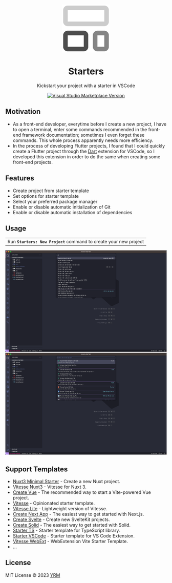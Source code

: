 <br>
<p align="center">
<img src="resources/icon.png" alt="logo" width="150"/>
</p>

<h1 align="center">
Starters
</h1>

<p align="center">
Kickstart your project with a starter in VSCode
</p>

<p align="center">
<a href="https://marketplace.visualstudio.com/items?itemName=YRM.starter-templates" target="__blank"><img src="https://img.shields.io/visual-studio-marketplace/v/YRM.starter-templates.svg?color=eee&amp;label=VS%20Code%20Marketplace&logo=visual-studio-code" alt="Visual Studio Marketplace Version" /></a>
</p>

## Motivation

- As a front-end developer, everytime before I create a new project, I have to open a terminal, enter some commands recommended in the front-end framework documentation; sometimes I even forget these commands. This whole process apparently needs more efficiency.
- In the process of developing Flutter projects, I found that I could quickly create a Flutter project through the [Dart](https://github.com/Dart-Code/Dart-Code) extension for VSCode, so I developed this extension in order to do the same when creating some front-end projects.

## Features

- Create project from starter template
- Set options for starter template
- Select your preferred package manager
- Enable or disable automatic initialization of Git
- Enable or disable automatic installation of dependencies

## Usage

<p>
<table><tr><td>Run <b><code>Starters: New Project</code></b> command to create your new project</tr></td></table>
</p>

<p align="center">
<img width="800" alt="Preview 1" src="./resources/preview1.png">
<br>
<img width="800" alt="Preview 2" src="./resources/preview2.png">
</p>

## Support Templates

- [Nuxt3 Minimal Starter](https://github.com/nuxt/starter/tree/v3) - Create a new Nuxt project.
- [Vitesse Nuxt3](https://github.com/antfu/vitesse-nuxt3) - Vitesse for Nuxt 3.
- [Create Vue](https://github.com/vuejs/create-vue) - The recommended way to start a Vite-powered Vue project.
- [Vitesse](https://github.com/antfu/vitesse) - Opinionated starter template.
- [Vitesse Lite](https://github.com/antfu/vitesse-lite) - Lightweight version of Vitesse.
- [Create Next App](https://github.com/vercel/next.js/tree/canary/packages/create-next-app) - The easiest way to get started with Next.js.
- [Create Svelte](https://github.com/sveltejs/kit/tree/main/packages/create-svelte) - Create new SvelteKit projects.
- [Create Solid](https://github.com/solidjs/solid-start/tree/main/packages/create-solid) - The easiest way to get started with Solid.
- [Starter TS](https://github.com/antfu/starter-ts) - Starter template for TypeScript library.
- [Starter VSCode](https://github.com/antfu/starter-vscode) - Starter template for VS Code Extension.
- [Vitesse WebExt](https://github.com/antfu/vitesse-webext) - WebExtension Vite Starter Template.
- ...

## License

MIT License © 2023 [YRM](https://github.com/yrming)
